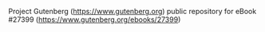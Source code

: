 Project Gutenberg (https://www.gutenberg.org) public repository for eBook #27399 (https://www.gutenberg.org/ebooks/27399)
